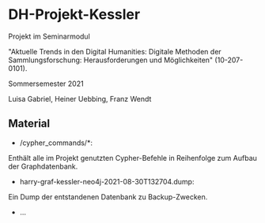 # DH-Projekt-Kessler

Projekt im Seminarmodul 

"Aktuelle Trends in den Digital Humanities:  Digitale Methoden der Sammlungsforschung: Herausforderungen und Möglichkeiten" (10-207-0101).

Sommersemester 2021

Luisa Gabriel, Heiner Uebbing, Franz Wendt

## Material

- /cypher_commands/*: 

Enthält alle im Projekt genutzten Cypher-Befehle in Reihenfolge zum Aufbau der Graphdatenbank.

- harry-graf-kessler-neo4j-2021-08-30T132704.dump:

Ein Dump der entstandenen Datenbank zu Backup-Zwecken.

- ...